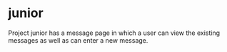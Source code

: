 junior
======

Project junior has a message page in which a user can view the existing messages as well as can enter a new message.
